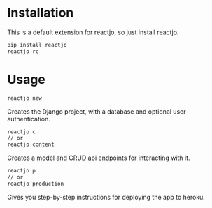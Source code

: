 # Installation
This is a default extension for reactjo, so just install reactjo.

```bash
pip install reactjo
reactjo rc
```

# Usage

```bash
reactjo new
```

Creates the Django project, with a database and optional user authentication.

```bash
reactjo c
// or
reactjo content
```
Creates a model and CRUD api endpoints for interacting with it.

```bash
reactjo p
// or
reactjo production
```
Gives you step-by-step instructions for deploying the app to heroku.
